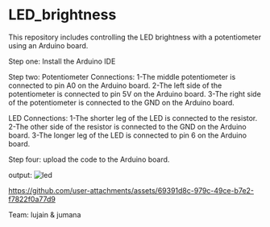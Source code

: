 # LED_brightness
This repository includes controlling the LED brightness with a potentiometer using an Arduino board.

Step one:
Install the Arduino IDE

Step two:
Potentiometer Connections:
1-The middle potentiometer is connected to pin A0 on the Arduino board.
2-The left side of the potentiometer is connected to pin 5V on the Arduino board.
3-The right side of the potentiometer is connected to the GND on the Arduino board.


LED Connections:
1-The shorter leg of the LED is connected to the resistor.
2-The other side of the resistor is connected to the GND on the Arduino board.
3-The longer leg of the LED is connected to pin 6 on the Arduino board.

Step four:
upload the code to the Arduino board.

output:
![led](https://github.com/user-attachments/assets/2ce9d7c3-edff-4360-b24a-4c9725299c62)


https://github.com/user-attachments/assets/69391d8c-979c-49ce-b7e2-f7822f0a77d9


Team: lujain & jumana

